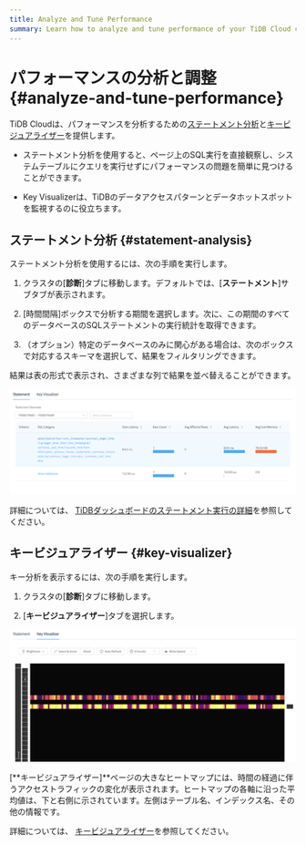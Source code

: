 ```yaml
---
title: Analyze and Tune Performance
summary: Learn how to analyze and tune performance of your TiDB Cloud cluster.
---
```


# パフォーマンスの分析と調整 {#analyze-and-tune-performance}

TiDB Cloudは、パフォーマンスを分析するための[ステートメント分析](#statement-analysis)と[キービジュアライザー](#key-visualizer)を提供します。

-   ステートメント分析を使用すると、ページ上のSQL実行を直接観察し、システムテーブルにクエリを実行せずにパフォーマンスの問題を簡単に見つけることができます。

-   Key Visualizerは、TiDBのデータアクセスパターンとデータホットスポットを監視するのに役立ちます。

## ステートメント分析 {#statement-analysis}

ステートメント分析を使用するには、次の手順を実行します。

1.  クラスタの[**診断**]タブに移動します。デフォルトでは、[<strong>ステートメント</strong>]サブタブが表示されます。

2.  [時間間隔]ボックスで分析する期間を選択します。次に、この期間のすべてのデータベースのSQLステートメントの実行統計を取得できます。

3.  （オプション）特定のデータベースのみに関心がある場合は、次のボックスで対応するスキーマを選択して、結果をフィルタリングできます。

結果は表の形式で表示され、さまざまな列で結果を並べ替えることができます。

![Statement Analysis](/media/tidb-cloud/statement-analysis.png)

詳細については、 [TiDBダッシュボードのステートメント実行の詳細](https://docs.pingcap.com/tidb/stable/dashboard-statement-details)を参照してください。

## キービジュアライザー {#key-visualizer}

キー分析を表示するには、次の手順を実行します。

1.  クラスタの[**診断**]タブに移動します。

2.  [**キービジュアライザー**]タブを選択します。

![Key Visualizer](/media/tidb-cloud/key-visualizer.png)

[**キービジュアライザー]**ページの大きなヒートマップには、時間の経過に伴うアクセストラフィックの変化が表示されます。ヒートマップの各軸に沿った平均値は、下と右側に示されています。左側はテーブル名、インデックス名、その他の情報です。

詳細については、 [キービジュアライザー](https://docs.pingcap.com/tidb/stable/dashboard-key-visualizer)を参照してください。
